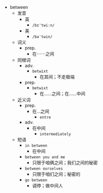 - between
  - 发音
    - 英
      - `/bɪ'twiːn/`
    - 美
      - `/bəˈtwin/`
  - 词义
    - prep.
      - 在⋯⋯之间
  - 同根词
    - adv.
      - `betwixt`
        - 在其间；不走极端
    - prep.
      - `betwixt`
        - 在……之间；在……中间
  - 近义词
    - prep.
      - 在…之间
        - `entre`
    - adv.
      - 在中间
        - `intermediately`
  - 短语
    - `in between`
      - 在中间 
    - `between you and me`
      - 只限于咱俩之间；我们之间的秘密 
    - `between ourselves`
      - 只限于咱们之间；秘密的 
    - `go between`
      - 调停；做中间人 
